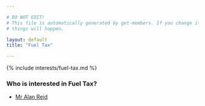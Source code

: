 ```yaml
---

# DO NOT EDIT!
# This file is automatically generated by get-members. If you change it, bad
# things will happen.

layout: default
title: "Fuel Tax"

---
```


{% include interests/fuel-tax.md %}

### Who is interested in Fuel Tax?


* [Mr Alan Reid](members/mr-alan-reid.html)
